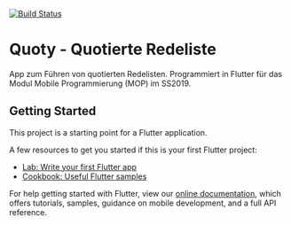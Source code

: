 [![Build Status](https://travis-ci.org/die-gruppe-c/Quotierte-Redeliste.svg?branch=master)](https://travis-ci.org/die-gruppe-c/Quotierte-Redeliste)

# Quoty - Quotierte Redeliste

App zum Führen von quotierten Redelisten. Programmiert in Flutter für das Modul Mobile Programmierung (MOP) im SS2019.

## Getting Started

This project is a starting point for a Flutter application.

A few resources to get you started if this is your first Flutter project:

- [Lab: Write your first Flutter app](https://flutter.io/docs/get-started/codelab)
- [Cookbook: Useful Flutter samples](https://flutter.io/docs/cookbook)

For help getting started with Flutter, view our 
[online documentation](https://flutter.io/docs), which offers tutorials, 
samples, guidance on mobile development, and a full API reference.

